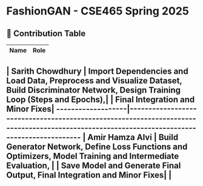 # FashionGAN - CSE465 Spring 2025

## 👥 Contribution Table
| Name             |               Role |
|----------------- |--------------------|

| Sarith Chowdhury | Import Dependencies and Load Data, Preprocess and Visualize Dataset, Build Discriminator Network, Design Training Loop (Steps and Epochs),|
                   | Final Integration and Minor Fixes|
-------------------|--------------------------------------------------------------------------------------------------------------------------------------------
| Amir Hamza Alvi  | Build Generator Network, Define Loss Functions and Optimizers, Model Training and Intermediate Evaluation,                                | 
                   | Save Model and Generate Final Output, Final Integration and Minor Fixes|					                                                         |
----------------------------------------------------------------------------------------------------------------------------------------------------------------
